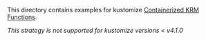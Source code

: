 This directory contains examples for kustomize [Containerized KRM Functions](https://kubectl.docs.kubernetes.io/guides/extending_kustomize/containerized_krm_functions/).

_This strategy is not supported for kustomize versions < v4.1.0_
